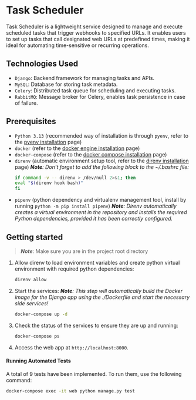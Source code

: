 # Task Scheduler

Task Scheduler is a lightweight service designed to manage and execute scheduled tasks that trigger webhooks to specified URLs. It enables users to set up tasks that call designated web URLs at predefined times, making it ideal for automating time-sensitive or recurring operations.

## Technologies Used
  - `Django`: Backend framework for managing tasks and APIs.
  - `MySQL`: Database for storing task metadata.
  - `Celery`: Distributed task queue for scheduling and executing tasks.
  - `RabbitMQ`: Message broker for Celery, enables task persistence in case of failure.

## Prerequisites
  - `Python 3.13` (recommended way of installation is through `pyenv`, refer to the [pyenv installation](https://github.com/pyenv/pyenv?tab=readme-ov-file#installation) page)
  - `docker` (refer to the [docker engine installation](https://docs.docker.com/engine/install/) page)
  - `docker-compose` (refer to the [docker compose installation](https://docs.docker.com/compose/install/) page)
  - `direnv` (automatic environment setup tool, refer to the [direnv installation](https://direnv.net/docs/installation.html) page)
    _**Note**: Don't forget to add the following block to the ~/.bashrc file:_
    ```bash
    if command -v -- direnv > /dev/null 2>&1; then
    eval "$(direnv hook bash)"
    fi
    ```
  - `pipenv` (python dependency and virtualenv management tool, install by running `python -m pip install pipenv`)
    _**Note**: Direnv automatically creates a virtual environment in the repository and installs the required Python dependencies, provided it has been correctly configured._

## Getting started

> _**Note**_: Make sure you are in the project root directory

1.  Allow direnv to load environment variables and create python virtual environment with required python dependencies:
    ```sh
    direnv allow
    ```

2.  Start the services:
    _**Note**: This step will automatically build the Docker image for the Django app using the ./Dockerfile and start the necessary side services!_
    ```sh
    docker-compose up -d
    ```

3.  Check the status of the services to ensure they are up and running:
    ```sh
    docker-compose ps
    ```

4.  Access the web app at `http://localhost:8000`.


#### Running Automated Tests

A total of 9 tests have been implemented. To run them, use the following command:
```sh
docker-compose exec -it web python manage.py test
```
